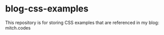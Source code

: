 # blog-css-examples
This repository is for storing CSS examples that are referenced in my blog: mitch.codes
